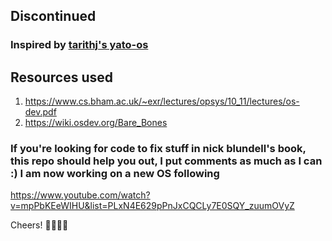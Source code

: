 ## Discontinued 
### Inspired by [tarithj's yato-os](https://github.com/tarithj/yato-os)
## Resources used
1. https://www.cs.bham.ac.uk/~exr/lectures/opsys/10_11/lectures/os-dev.pdf
2. https://wiki.osdev.org/Bare_Bones
### If you're looking for code to fix stuff in nick blundell's book, this repo should help you out, I put comments as much as I can :) I am now working on a new OS following
https://www.youtube.com/watch?v=mpPbKEeWIHU&list=PLxN4E629pPnJxCQCLy7E0SQY_zuumOVyZ

Cheers! 💖💖💖💖
